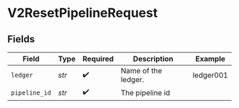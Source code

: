 # V2ResetPipelineRequest


## Fields

| Field               | Type                | Required            | Description         | Example             |
| ------------------- | ------------------- | ------------------- | ------------------- | ------------------- |
| `ledger`            | *str*               | :heavy_check_mark:  | Name of the ledger. | ledger001           |
| `pipeline_id`       | *str*               | :heavy_check_mark:  | The pipeline id     |                     |